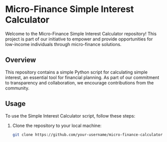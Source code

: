 # Micro-Finance Simple Interest Calculator

Welcome to the Micro-Finance Simple Interest Calculator repository! This project is part of our initiative to empower and provide opportunities for low-income individuals through micro-finance solutions.

## Overview

This repository contains a simple Python script for calculating simple interest, an essential tool for financial planning. As part of our commitment to transparency and collaboration, we encourage contributions from the community.

## Usage

To use the Simple Interest Calculator script, follow these steps:

1. Clone the repository to your local machine:
   ```bash
   git clone https://github.com/your-username/micro-finance-calculator.git
